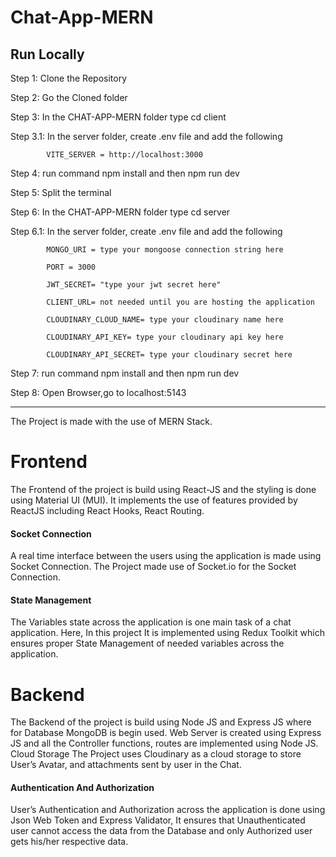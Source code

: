 # Chat-App-MERN

## Run Locally
Step 1: Clone the Repository   

Step 2: Go the Cloned folder   

Step 3: In the CHAT-APP-MERN folder type cd client   

Step 3.1: In the server folder, create .env file and add the following    

            VITE_SERVER = http://localhost:3000   
            
Step 4: run command npm install and then npm run dev   

Step 5: Split the terminal   

Step 6: In the CHAT-APP-MERN folder type cd server    

Step 6.1: In the server folder, create .env file and add the following   
 
            MONGO_URI = type your mongoose connection string here   
            
            PORT = 3000   
            
            JWT_SECRET= "type your jwt secret here"   
            
            CLIENT_URL= not needed until you are hosting the application   
            
            CLOUDINARY_CLOUD_NAME= type your cloudinary name here   
            
            CLOUDINARY_API_KEY= type your cloudinary api key here   
            
            CLOUDINARY_API_SECRET= type your cloudinary secret here   
            
Step 7: run command npm install and then npm run dev   

Step 8: Open Browser,go to localhost:5143   



---------------------------------------------------------------------------------------------------------

The Project is made with the use of MERN Stack.

# Frontend
The Frontend of the project is build using React-JS and the styling is done using Material UI (MUI). It implements the use of features provided by ReactJS including React Hooks, React Routing.

#### Socket Connection
A real time interface between the users using the application is made using Socket Connection. The Project made use of Socket.io for the Socket Connection.

#### State Management
The Variables state across the application is one main task of a chat application. Here, In this project It is implemented using Redux Toolkit which ensures proper State Management of needed variables across the application.



# Backend
The Backend of the project is build using Node JS and Express JS where for Database MongoDB is begin used. Web Server is created using Express JS and all the Controller functions, routes are implemented using Node JS.
Cloud Storage
The Project uses Cloudinary as a cloud storage to store User’s Avatar, and attachments sent by user in the Chat.



#### Authentication And Authorization
User’s Authentication and Authorization across the application is done using Json Web Token and Express Validator, It ensures that Unauthenticated user cannot access the data from the Database and only Authorized user gets his/her respective data.
